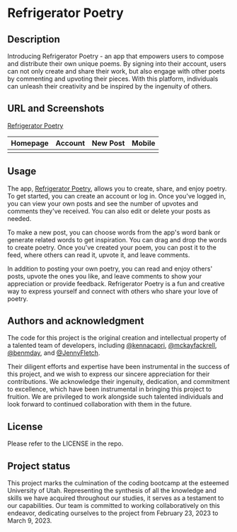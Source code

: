 # Refrigerator Poetry 
## Description
Introducing Refrigerator Poetry - an app that empowers users to compose and distribute their own unique poems. By signing into their account, users can not only create and share their work, but also engage with other poets by commenting and upvoting their pieces. With this platform, individuals can unleash their creativity and be inspired by the ingenuity of others.

## URL and Screenshots
[Refrigerator Poetry ](url)

| Homepage | Account | New Post | Mobile |
|---------|---------|---------|---------|
|         |         |         |         |

## Usage
The app, [Refrigerator Poetry](url), allows you to create, share, and enjoy poetry. To get started, you can create an account or log in. Once you've logged in, you can view your own posts and see the number of upvotes and comments they've received. You can also edit or delete your posts as needed.

To make a new post, you can choose words from the app's word bank or generate related words to get inspiration. You can drag and drop the words to create poetry. Once you've created your poem, you can post it to the feed, where others can read it, upvote it, and leave comments.

In addition to posting your own poetry, you can read and enjoy others' posts, upvote the ones you like, and leave comments to show your appreciation or provide feedback. Refrigerator Poetry is a fun and creative way to express yourself and connect with others who share your love of poetry.

## Authors and acknowledgment
The code for this project is the original creation and intellectual property of a talented team of developers, including [@kennacapri](https://github.com/kennacapri), [@mckayfackrell](https://github.com/mckayfackrell), [@benmday](https://github.com/benmday), and [@JennyFletch](https://github.com/JennyFletch).

Their diligent efforts and expertise have been instrumental in the success of this project, and we wish to express our sincere appreciation for their contributions. We acknowledge their ingenuity, dedication, and commitment to excellence, which have been instrumental in bringing this project to fruition. We are privileged to work alongside such talented individuals and look forward to continued collaboration with them in the future.

## License

Please refer to the LICENSE in the repo.

## Project status
This project marks the culmination of the coding bootcamp at the esteemed University of Utah. Representing the synthesis of all the knowledge and skills we have acquired throughout our studies, it serves as a testament to our capabilities. Our team is committed to working collaboratively on this endeavor, dedicating ourselves to the project from February 23, 2023 to March 9, 2023.
